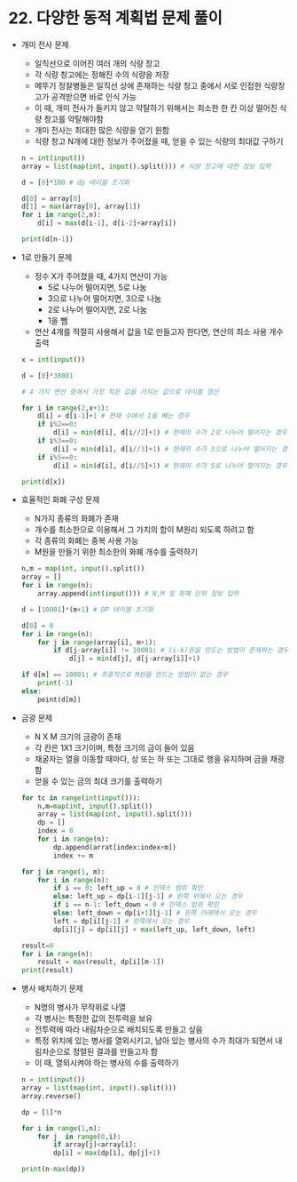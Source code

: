 # 22. 다양한 동적 계획법 문제 풀이

- 개미 전사 문제
    - 일직선으로 이어진 여러 개의 식량 창고
    - 각 식량 창고에는 정해진 수의 식량을 저장
    - 메뚜기 정찰병들은 일직선 상에 존재하는 식량 창고 중에서 서로 인접한 식량창고가 공격받으면 바로 인식 가능
    - 이 때, 개미 전사가 들키지 않고 약탈하기 위해서는 최소한 한 칸 이상 떨어진 식량 창고를 약탈해야함
    - 개미 전사는 최대한 많은 식량을 얻기 원함
    - 식량 창고 N개에 대한 정보가 주어졌을 때, 얻을 수 있는 식량의 최대값 구하기
    
    ```python
    n = int(input()) 
    array = list(map(int, input().split())) # 식량 창고에 대한 정보 입력
    
    d = [0]*100 # dp 테이블 초기화
    
    d[0] = array[0]
    d[1] = max(array[0], array[1])
    for i in range(2,n):
    	d[i] = max(d[i-1], d[i-2]+array[i])
    
    print(d[n-1])
    ```
    
- 1로 만들기 문제
    - 정수 X가 주어졌을 때, 4가지 연산이 가능
        - 5로 나누어 떨어지면, 5로 나눔
        - 3으로 나누어 떨어지면, 3으로 나눔
        - 2로 나누어 떨어지면, 2로 나눔
        - 1을 뺌
    - 연산 4개를 적절히 사용해서 값을 1로 만들고자 한다면, 연산의 최소 사용 개수 출력
    
    ```python
    x = int(input())
    
    d = [0]*30001
    
    # 4 가지 연산 중에서 가장 작은 값을 가지는 값으로 테이블 갱신
    
    for i in range(2,x+1):
    	d[i] = d[i-1]+1 # 현재 수에서 1을 빼는 경우
    	if i%2==0:
    		d[i] = min(d[i], d[i//2]+1) # 현재의 수가 2로 나누어 떨어지는 경우
    	if i%3==0:
    		d[i] = min(d[i], d[i//3]+1) # 현재의 수가 3으로 나누어 떨어지는 경우
    	if i%5==0:
    		d[i] = min(d[i], d[i//5]+1) # 현재의 수가 5로 나누어 떨어지는 경우
    
    print(d[x])
    ```
    
- 효율적인 화폐 구성 문제
    - N가지 종류의 화폐가 존재
    - 개수를 최소한으로 이용해서 그 가치의 합이 M원리 되도록 하려고 함
    - 각 종류의 화폐는 중복 사용 가능
    - M원을 만들기 위한 최소한의 화폐 개수를 출력하기
    
    ```python
    n,m = map(int, input().split())
    array = []
    for i in range(n):
    	array.append(int(input())) # N,M 및 화폐 단위 정보 입력
    
    d = [10001]*(m+1) # DP 테이블 초기화
    
    d[0] = 0
    for i in range(n):
    	for j in range(array[i], m+1):
    		if d[j-array[i]] != 10001: # (i-k)원을 만드는 방법이 존재하는 경우
    			d[j] = min(d[j], d[j-array[i]]+1)
    
    if d[m] == 10001: # 최종적으로 M원을 만드는 방법이 없는 경우
    	print(-1)
    else:
    	peint(d[m])
    ```
    
- 금광 문제
    - N X M 크기의 금광이 존재
    - 각 칸은 1X1 크기이며, 특정 크기의 금이 들어 있음
    - 채굴자는 열을 이동할 때마다, 상 또는 하 또는 그대로 행을 유지하며 금을 채광함
    - 얻을 수 있는 금의 최대 크기를 출력하기
    
    ```python
    for tc in range(int(input())):
    	n,m=map(int, input().split())
    	array = list(map(int, input().split()))
    	dp = []
    	index = 0
    	for i in range(n):
    		dp.append(arrat[index:index+m])
    		index += m
    
    for j in range(1, m):
    	for i in range(n):
    		if i == 0: left_up = 0 # 인덱스 범위 확인
    		else: left_up = dp[i-1][j-1] # 왼쪽 위에서 오는 경우
    		if i == n-1: left_down = 0 # 인덱스 범위 확인
    		else: left_down = dp[i+1][j-1] # 왼쪽 아래에서 오는 경우
    		left = dp[i][j-1] # 왼쪽에서 오는 경우
    		dp[i][j] = dp[i][j] + max(left_up, left_down, left)
    
    result=0
    for i in range(n):
    	result = max(result, dp[i][m-1])
    print(result)
    ```
    
- 병사 배치하기 문제
    - N명의 병사가 무작위로 나열
    - 각 병사는 특정한 값의 전투력을 보유
    - 전투력에 따라 내림차순으로 배치되도록 만들고 싶음
    - 특정 위치에 있는 병사를 열외시키고, 남아 있는 병사의 수가 최대가 되면서 내림차순으로 정렬된 결과를 만들고자 함
    - 이 때, 열외시켜야 하는 병사의 수를 출력하기
    
    ```python
    n = int(input())
    array = list(map(int, input().split()))
    array.reverse()
    
    dp = [1]*n
    
    for i in range(1,n):
    	for j  in range(0,i):
    		if array[j]<array[i]:
    		dp[i] = max(dp[i], dp[j]+1)
    
    print(n-max(dp))
    ```